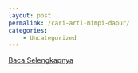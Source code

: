 ```yaml
---
layout: post
permalink: /cari-arti-mimpi-dapur/
categories:
    - Uncategorized
---
```


[Baca Selengkapnya](/08)